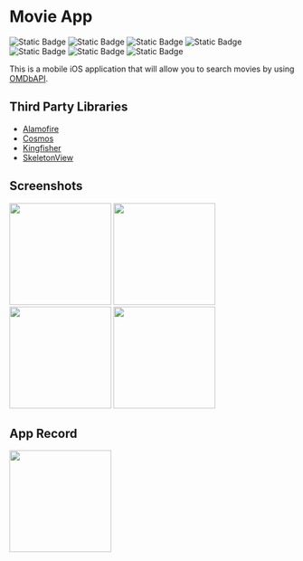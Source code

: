 # Movie App
![Static Badge](https://img.shields.io/badge/Swift-orange)
![Static Badge](https://img.shields.io/badge/UIKit-orange)
![Static Badge](https://img.shields.io/badge/ProgrammaticUI-orange)
![Static Badge](https://img.shields.io/badge/MVVMC-blue)
![Static Badge](https://img.shields.io/badge/SPM-red)
![Static Badge](https://img.shields.io/badge/Combine-red)
![Static Badge](https://img.shields.io/badge/OMDbAPI-gray)

<p>
  This is a mobile iOS application that will allow you to search movies by using
  <a href="https://www.omdbapi.com/">OMDbAPI</a>.
</p>

## Third Party Libraries
 - <a href = "https://github.com/Alamofire/Alamofire">Alamofire</a>
 - <a href = "https://github.com/evgenyneu/Cosmos">Cosmos</a>
 - <a href = "https://github.com/onevcat/Kingfisher">Kingfisher</a>
 - <a href = "https://github.com/Juanpe/SkeletonView">SkeletonView</a>

## Screenshots
<img src="https://github.com/nursaharii/MovieApp/assets/33926714/d1cf13f5-8d53-4fcc-bc6a-7b62269fd1a9" width="180">
<img src="https://github.com/nursaharii/MovieApp/assets/33926714/363bb734-bb31-4b82-810f-8ef6a50f6f70" width="180">
<img src="https://github.com/nursaharii/MovieApp/assets/33926714/04ec8bf0-81b0-4a24-a131-70a18b2db8fb" width="180">
<img src="https://github.com/nursaharii/MovieApp/assets/33926714/b62d98f1-5f5d-4351-b7b4-2e969ce9c7d0" width="180">

## App Record
<img src="https://github.com/nursaharii/MovieApp/assets/33926714/0e2f8d52-bf61-459b-8175-23946083bf68" width="180">
